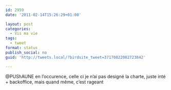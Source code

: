 ```yaml
---
id: 2959
date: '2011-02-14T15:26:29+01:00'

layout: post
categories:
  - Vis ma vie
tags:
  - tweet
format: status
publish_social: no
guid: 'http://tweets.local/?birdsite_tweet=37170822082723842'

---
```


@PUShAUNE en l’occurence, celle ci je n’ai pas designé la charte, juste inté + backoffice, mais quand même, c’est rageant